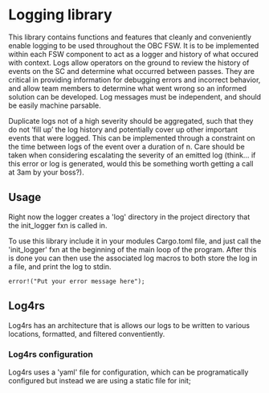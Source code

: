 # Logging library

This library contains functions and features that cleanly and conveniently enable logging to be used throughout the OBC FSW. It is to be implemented within each FSW component to act as a logger and history of what occured with context. Logs allow operators on the ground to review the history of events on the SC and determine what occurred between passes. They are critical in providing information for debugging errors and incorrect behavior, and allow team members to determine what went wrong so an informed solution can be developed. Log messages must be independent, and should be easily machine parsable.

Duplicate logs not of a high severity should be aggregated, such that they do not ‘fill up’ the log history and potentially cover up other important events that were logged. This can be implemented through a constraint on the time between logs of the event over a duration of n. Care should be taken when considering escalating the severity of an emitted log (think… if this error or log is generated, would this be something worth getting a call at 3am by your boss?).

## Usage

Right now the logger creates a 'log' directory in the project directory that the init_logger fxn is called in.

To use this library include it in your modules Cargo.toml file, and just call the 'init_logger' fxn at the beginning of the main loop of the program. After this is done you can then use the associated log macros to both store the log in a file, and print the log to stdin.

```@Rust
error!("Put your error message here");
```

## Log4rs

Log4rs has an architecture that is allows our logs to be written to various locations, formatted, and filtered conventiently.

### Log4rs configuration

Log4rs uses a 'yaml' file for configuration, which can be programatically configured but instead we are using a static file for init;
